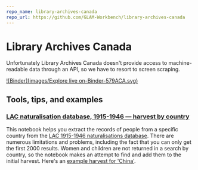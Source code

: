 ```yaml
---
repo_name: library-archives-canada
repo_url: https://github.com/GLAM-Workbench/library-archives-canada
---
```


# Library Archives Canada

Unfortunately Library Archives Canada doesn't provide access to machine-readable data through an API, so we have to resort to screen scraping.

[![Binder](images/Explore live on-Binder-579ACA.svg)](https://mybinder.org/v2/gh/GLAM-Workbench/library-archives-canada/master)

## Tools, tips, and examples

### [LAC naturalisation database, 1915-1946 — harvest by country](https://nbviewer.jupyter.org/github/GLAM-Workbench/library-archives-canada/blob/master/lac-naturalisation-1915-1945-harvest-by-country.ipynb)  
This notebook helps you extract the records of people from a specific country from the [LAC 1915-1946 naturalisations database](http://www.bac-lac.gc.ca/eng/discover/immigration/citizenship-naturalization-records/naturalized-records-1915-1951/Pages/introduction.aspx). There are numerous limitations and problems, including the fact that you can only get the first 2000 results. Women and children are not returned in a search by country, so the notebook makes an attempt to find and add them to the initial harvest. Here's an [example harvest for 'China'](https://github.com/GLAM-Workbench/library-archives-canada/blob/master/lac-naturalisations-china-with-families.csv).
